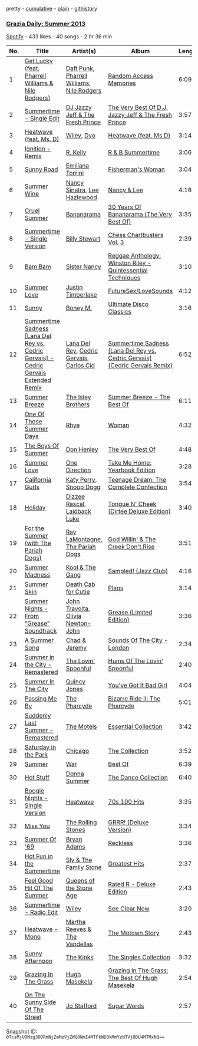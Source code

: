 pretty - [cumulative](/playlists/cumulative/2UwTnYkh7zZjMY6NEQdP95.md) - [plain](/playlists/plain/2UwTnYkh7zZjMY6NEQdP95) - [githistory](https://github.githistory.xyz/mackorone/spotify-playlist-archive/blob/main/playlists/plain/2UwTnYkh7zZjMY6NEQdP95)

### [Grazia Daily: Summer 2013](https://open.spotify.com/playlist/2UwTnYkh7zZjMY6NEQdP95)

> 

[Spotify](https://open.spotify.com/user/spotify) - 433 likes - 40 songs - 2 hr 36 min

| No. | Title | Artist(s) | Album | Length |
|---|---|---|---|---|
| 1 | [Get Lucky \(feat\. Pharrell Williams & Nile Rodgers\)](https://open.spotify.com/track/69kOkLUCkxIZYexIgSG8rq) | [Daft Punk](https://open.spotify.com/artist/4tZwfgrHOc3mvqYlEYSvVi), [Pharrell Williams](https://open.spotify.com/artist/2RdwBSPQiwcmiDo9kixcl8), [Nile Rodgers](https://open.spotify.com/artist/3yDIp0kaq9EFKe07X1X2rz) | [Random Access Memories](https://open.spotify.com/album/4m2880jivSbbyEGAKfITCa) | 6:09 |
| 2 | [Summertime \- Single Edit](https://open.spotify.com/track/1Ckd4d6vkhvOp5HlAc5Ie2) | [DJ Jazzy Jeff & The Fresh Prince](https://open.spotify.com/artist/1mG23iQeR29Ojhq89D5gbh) | [The Very Best Of D.J\. Jazzy Jeff & The Fresh Prince](https://open.spotify.com/album/5N9QAscaF9QeZS0a4ZcnwG) | 3:57 |
| 3 | [Heatwave \(feat\. Ms\. D\)](https://open.spotify.com/track/5RT0e9PkjBtmvqQzNbe1vA) | [Wiley](https://open.spotify.com/artist/7k9T7lZlHjRAM1bb0r9Rm3), [Dyo](https://open.spotify.com/artist/4H1PNuHElBLVok0lnYMrRb) | [Heatwave \(feat\. Ms D\)](https://open.spotify.com/album/5LRkBRz9MpwAfzXTYUdEyA) | 3:14 |
| 4 | [Ignition \- Remix](https://open.spotify.com/track/2hqRLc2aF5XWLnwYBK9beW) | [R\. Kelly](https://open.spotify.com/artist/2mxe0TnaNL039ysAj51xPQ) | [R & B Summertime](https://open.spotify.com/album/0H0jl7fe4jV2sZtYcqZbrY) | 3:06 |
| 5 | [Sunny Road](https://open.spotify.com/track/5dcfP0DYH5SDeizgbHZop6) | [Emilíana Torrini](https://open.spotify.com/artist/08j69Ndyx1P7RLO3Janb5P) | [Fisherman's Woman](https://open.spotify.com/album/7kqYf6dpsDgxm61go96hwp) | 3:04 |
| 6 | [Summer Wine](https://open.spotify.com/track/7zmVAVcT1oho7iWJGpApkE) | [Nancy Sinatra](https://open.spotify.com/artist/3IZrrNonYELubLPJmqOci2), [Lee Hazlewood](https://open.spotify.com/artist/2aVHDjRHRM7dcFkGwahXLG) | [Nancy & Lee](https://open.spotify.com/album/7I7z6Lfwyc1nghsFImEhYq) | 4:16 |
| 7 | [Cruel Summer](https://open.spotify.com/track/5idWp3nhlYd2yKtC7tBv3y) | [Bananarama](https://open.spotify.com/artist/3sc7iUG1Wwpwx7bHeZolgx) | [30 Years Of Bananarama \(The Very Best Of\)](https://open.spotify.com/album/0ss9UTc9hFrhxSazlEJYhD) | 3:35 |
| 8 | [Summertime \- Single Version](https://open.spotify.com/track/21DdlANA8trRGyxSgRx0Ih) | [Billy Stewart](https://open.spotify.com/artist/21llKqnS025UdaAMslJS4J) | [Chess Chartbusters Vol\. 3](https://open.spotify.com/album/1nE3vh0mNZpjmRbYEzvFnd) | 2:39 |
| 9 | [Bam Bam](https://open.spotify.com/track/3VksmvusozLnTa2HacweqB) | [Sister Nancy](https://open.spotify.com/artist/21pMSs2JHWwwy2kp1QIIVB) | [Reggae Anthology: Winston Riley \- Quintessential Techniques](https://open.spotify.com/album/3IPuQhufdjBHf3kpi3oHav) | 3:10 |
| 10 | [Summer Love](https://open.spotify.com/track/5mGcKjjsEwGUlrwurBWJx5) | [Justin Timberlake](https://open.spotify.com/artist/31TPClRtHm23RisEBtV3X7) | [FutureSex/LoveSounds](https://open.spotify.com/album/6sLXslRyrsSUQ8lKygNrCY) | 4:12 |
| 11 | [Sunny](https://open.spotify.com/track/7uesSQUKBDtDdZjvevaJFO) | [Boney M.](https://open.spotify.com/artist/54R6Y0I7jGUCveDTtI21nb) | [Ultimate Disco Classics](https://open.spotify.com/album/1GSQ1lEecAQVZiwj7dVUpk) | 3:16 |
| 12 | [Summertime Sadness \[Lana Del Rey vs\. Cedric Gervais\] \- Cedric Gervais Extended Remix](https://open.spotify.com/track/1k7edO6FmoSJRDEKOkyFW7) | [Lana Del Rey](https://open.spotify.com/artist/00FQb4jTyendYWaN8pK0wa), [Cedric Gervais](https://open.spotify.com/artist/4Wjf8diP59VmPG7fi4y724), [Carlos Cid](https://open.spotify.com/artist/0ofxTUijAHvkf6wKyPEBFa) | [Summertime Sadness \[Lana Del Rey vs\. Cedric Gervais\] \(Cedric Gervais Remix\)](https://open.spotify.com/album/0dAKss1iwP7vV3DSf6CEof) | 6:52 |
| 13 | [Summer Breeze](https://open.spotify.com/track/5vleqIhq57W9kUinB2XWuY) | [The Isley Brothers](https://open.spotify.com/artist/53QzNeFpzAaXYnrDBbDrIp) | [Summer Breeze \- The Best Of](https://open.spotify.com/album/6Un0lZsdNGDhV9Q4vbqvDe) | 6:11 |
| 14 | [One Of Those Summer Days](https://open.spotify.com/track/5jbp640O8Q2XQvhV8aCr2F) | [Rhye](https://open.spotify.com/artist/2AcUPzkVWo81vumdzeLLRN) | [Woman](https://open.spotify.com/album/3kSUJ193A42dfs82PmOUP0) | 4:32 |
| 15 | [The Boys Of Summer](https://open.spotify.com/track/7KY40pRBPKQSaSe0j5nKUK) | [Don Henley](https://open.spotify.com/artist/5dbuFbrHa1SJlQhQX9OUJ2) | [The Very Best Of](https://open.spotify.com/album/2yPVB4tLlnfBl8SgcX8qDv) | 4:48 |
| 16 | [Summer Love](https://open.spotify.com/track/2LjmbI7LJt0RDg612cBi7U) | [One Direction](https://open.spotify.com/artist/4AK6F7OLvEQ5QYCBNiQWHq) | [Take Me Home: Yearbook Edition](https://open.spotify.com/album/5SxEsi1PNyo1XfEKDYcFKF) | 3:28 |
| 17 | [California Gurls](https://open.spotify.com/track/6tS3XVuOyu10897O3ae7bi) | [Katy Perry](https://open.spotify.com/artist/6jJ0s89eD6GaHleKKya26X), [Snoop Dogg](https://open.spotify.com/artist/7hJcb9fa4alzcOq3EaNPoG) | [Teenage Dream: The Complete Confection](https://open.spotify.com/album/5BvgP623rtvlc0HDcpzquz) | 3:54 |
| 18 | [Holiday](https://open.spotify.com/track/69lthMmNtlYX3woh9LK3yx) | [Dizzee Rascal](https://open.spotify.com/artist/0gusqTJKxtU1UTmNRMHZcv), [Laidback Luke](https://open.spotify.com/artist/53cQZtWDwDJwVCNZlfJ6Qk) | [Tongue N' Cheek \(Dirtee Deluxe Edition\)](https://open.spotify.com/album/3D8oReEDS5wROmx2DbxX0z) | 3:40 |
| 19 | [For the Summer \(with The Pariah Dogs\)](https://open.spotify.com/track/09ZSm0xj0pknpfywcbBNkP) | [Ray LaMontagne](https://open.spotify.com/artist/6DoH7ywD5BcQvjloe9OcIj), [The Pariah Dogs](https://open.spotify.com/artist/5laLE4VUFPuDJkkem28T1b) | [God Willin' & The Creek Don't Rise](https://open.spotify.com/album/7uDlfwN1xFTRvTffXYPHM9) | 3:51 |
| 20 | [Summer Madness](https://open.spotify.com/track/2RC1O9YcPhkGs1GlwCZ3Yf) | [Kool & The Gang](https://open.spotify.com/artist/3VNITwohbvU5Wuy5PC6dsI) | [Sampled! \(Jazz Club\)](https://open.spotify.com/album/4WYWvQv6aThAJKZvWWeAs0) | 4:16 |
| 21 | [Summer Skin](https://open.spotify.com/track/5vFKQF10Jhyysg3JUbfBUd) | [Death Cab for Cutie](https://open.spotify.com/artist/0YrtvWJMgSdVrk3SfNjTbx) | [Plans](https://open.spotify.com/album/1NFGnxmeIEBakre4DvLaJq) | 3:14 |
| 22 | [Summer Nights \- From “Grease” Soundtrack](https://open.spotify.com/track/1CPCDaur2BxlCW0BVsf6rH) | [John Travolta](https://open.spotify.com/artist/4hKkEHkaqCsyxNxXEsszVH), [Olivia Newton\-John](https://open.spotify.com/artist/4BoRxUdrcgbbq1rxJvvhg9) | [Grease \(Limited Edition\)](https://open.spotify.com/album/1Dswj6aSRPvC7auzJYJzY7) | 3:36 |
| 23 | [A Summer Song](https://open.spotify.com/track/7xmqWjtH9QWIUArpyO1GzQ) | [Chad & Jeremy](https://open.spotify.com/artist/2UQwwYBLBvtpGHTMYzTgHi) | [Sounds Of The City \- London](https://open.spotify.com/album/0Mxlskn2Hx1ZbO6PtkR27I) | 2:34 |
| 24 | [Summer in the City \- Remastered](https://open.spotify.com/track/7AzFID6u1b3zIWbd9pb8Dk) | [The Lovin' Spoonful](https://open.spotify.com/artist/7CCn4PFRRRZF127jtCBAUe) | [Hums Of The Lovin' Spoonful](https://open.spotify.com/album/3enoBBhSA6i2pXEP8rjAWY) | 2:40 |
| 25 | [Summer In The City](https://open.spotify.com/track/157llmCqs15bAa3T4z3H1a) | [Quincy Jones](https://open.spotify.com/artist/3rxIQc9kWT6Ueg4BhnOwRK) | [You've Got It Bad Girl](https://open.spotify.com/album/4HIPVdLw3m6ZJX3LAHvXl9) | 4:04 |
| 26 | [Passing Me By](https://open.spotify.com/track/6enXeBnLnyjfweN6VWcIoh) | [The Pharcyde](https://open.spotify.com/artist/7yk35uHNQclPXFGFoTU44w) | [Bizarre Ride II: The Pharcyde](https://open.spotify.com/album/5iLfT6G0VLP4WHUZTAYuEF) | 5:01 |
| 27 | [Suddenly Last Summer \- Remastered](https://open.spotify.com/track/29nFgy1fZBjS8a7Fbtj4S4) | [The Motels](https://open.spotify.com/artist/6scOultrkXrQsClcbGKM7e) | [Essential Collection](https://open.spotify.com/album/1wSCokfubvO5owYCbn1qCn) | 3:42 |
| 28 | [Saturday in the Park](https://open.spotify.com/track/4kUYITaDeGkmKzWQRd5h7R) | [Chicago](https://open.spotify.com/artist/3iDD7bnsjL9J4fO298r0L0) | [The Collection](https://open.spotify.com/album/3LKijZ37n62pTNd650EuFp) | 3:52 |
| 29 | [Summer](https://open.spotify.com/track/5qifWYBY62MNvk42U8UkDC) | [War](https://open.spotify.com/artist/3ICyfoySNDZqtBVmaBT84I) | [Best Of](https://open.spotify.com/album/0Ly7HZvko6HkBrdG0a7eQs) | 6:39 |
| 30 | [Hot Stuff](https://open.spotify.com/track/6RVevoPzbGygqvm6LxHAuf) | [Donna Summer](https://open.spotify.com/artist/2eogQKWWoohI3BSnoG7E2U) | [The Dance Collection](https://open.spotify.com/album/2ldxRwrqpPb7M8tZsGoqMS) | 6:40 |
| 31 | [Boogie Nights \- Single Version](https://open.spotify.com/track/3IBYB8YMt8DxevRVTB7xPi) | [Heatwave](https://open.spotify.com/artist/6D7h7R79IZjqJC2GM2wzyY) | [70s 100 Hits](https://open.spotify.com/album/1k7WkNHGPNPnri2tsowvtg) | 3:35 |
| 32 | [Miss You](https://open.spotify.com/track/771L440a1283WimX8EzkpG) | [The Rolling Stones](https://open.spotify.com/artist/22bE4uQ6baNwSHPVcDxLCe) | [GRRR! \(Deluxe Version\)](https://open.spotify.com/album/3LcLR5Mpdj6C5jiaReLvDt) | 3:34 |
| 33 | [Summer Of '69](https://open.spotify.com/track/5ROeX4Hi9XoBT5hmBR1xra) | [Bryan Adams](https://open.spotify.com/artist/3Z02hBLubJxuFJfhacLSDc) | [Reckless](https://open.spotify.com/album/0dLBZmYzmQRZOz4cJG05DA) | 3:36 |
| 34 | [Hot Fun in the Summertime](https://open.spotify.com/track/4t6NQkpUmvpvLDCkl3XuwA) | [Sly & The Family Stone](https://open.spotify.com/artist/5m8H6zSadhu1j9Yi04VLqD) | [Greatest Hits](https://open.spotify.com/album/0UM9SydcBtsklCTFgGLvcT) | 2:37 |
| 35 | [Feel Good Hit Of The Summer](https://open.spotify.com/track/5LbRsTHDPRx17YGyqNZTYn) | [Queens of the Stone Age](https://open.spotify.com/artist/4pejUc4iciQfgdX6OKulQn) | [Rated R \- Deluxe Edition](https://open.spotify.com/album/4aHGoMJUqP9t5IkUDmpN8f) | 2:43 |
| 36 | [Summertime \- Radio Edit](https://open.spotify.com/track/5VCxBlTeXTKba5iRk8cfMj) | [Wiley](https://open.spotify.com/artist/7k9T7lZlHjRAM1bb0r9Rm3) | [See Clear Now](https://open.spotify.com/album/6jyCINx0IQwks3MnchgcOR) | 3:20 |
| 37 | [Heatwave \- Mono](https://open.spotify.com/track/08DspGlP9zT5cIMjQxJBae) | [Martha Reeves & The Vandellas](https://open.spotify.com/artist/1Pe5hlKMCTULjosqZ6KanP) | [The Motown Story](https://open.spotify.com/album/5onZQsi7rRtvnh00P8cFxe) | 2:43 |
| 38 | [Sunny Afternoon](https://open.spotify.com/track/1sEbWY6zZpmNouj0kPN4XS) | [The Kinks](https://open.spotify.com/artist/1SQRv42e4PjEYfPhS0Tk9E) | [The Singles Collection](https://open.spotify.com/album/0IElMJIrRn6lCGbTB5obrM) | 3:32 |
| 39 | [Grazing In The Grass](https://open.spotify.com/track/4ewr2YZx2pXsxDTC4mWFob) | [Hugh Masekela](https://open.spotify.com/artist/1b3F5FI7TX4IWTNA4P1kWp) | [Grazing In The Grass: The Best Of Hugh Masekela](https://open.spotify.com/album/35YSmtpQl7AQKr39nMDKD9) | 2:54 |
| 40 | [On The Sunny Side Of The Street](https://open.spotify.com/track/0Y1FmZdgywvC2uqkUh8HPn) | [Jo Stafford](https://open.spotify.com/artist/1Jqk46QvzUn7SnwmTGX6Cw) | [Sugar Words](https://open.spotify.com/album/6ZVNZrN3lWefpGGKwWkitF) | 2:57 |

Snapshot ID: `OTcsMjU0Mzg3ODRmNjZmMzVjZWQ0NmI4MTFkNDBkMmYzNTVjODU4MTMxNQ==`

